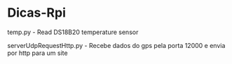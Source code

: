 # Dicas-Rpi

temp.py - Read DS18B20 temperature sensor

serverUdpRequestHttp.py - Recebe dados do gps pela porta 12000 e envia por http para um site


